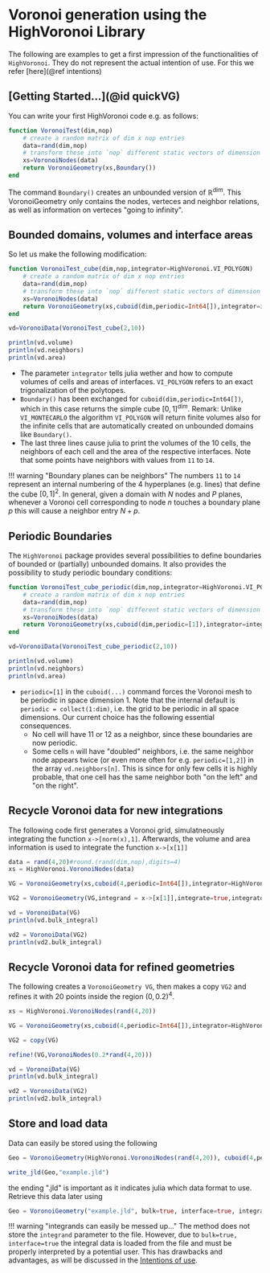 # Voronoi generation using the HighVoronoi Library

The following are examples to get a first impression of the functionalities of `HighVoronoi`. They do not represent the actual intention of use. For this we refer [here](@ref intentions)

## [Getting Started...](@id quickVG)

You can write your first HighVoronoi code e.g. as follows:
```julia
function VoronoiTest(dim,nop)
    # create a random matrix of dim x nop entries
    data=rand(dim,nop)
    # transform these into `nop` different static vectors of dimension `dim`
    xs=VoronoiNodes(data)
    return VoronoiGeometry(xs,Boundary())
end
```
The command ```Boundary()``` creates an unbounded version of $\mathbb R^{dim}$. This VoronoiGeometry only contains the nodes, verteces and neighbor relations, as well as information on verteces "going to infinity".

## Bounded domains, volumes and interface areas

So let us make the following modification:
```julia
function VoronoiTest_cube(dim,nop,integrator=HighVoronoi.VI_POLYGON)
    # create a random matrix of dim x nop entries
    data=rand(dim,nop)
    # transform these into `nop` different static vectors of dimension `dim`
    xs=VoronoiNodes(data)
    return VoronoiGeometry(xs,cuboid(dim,periodic=Int64[]),integrator=integrator)
end

vd=VoronoiData(VoronoiTest_cube(2,10))

println(vd.volume)
println(vd.neighbors)
println(vd.area)
```
- The parameter `integrator` tells julia wether and how to compute volumes of cells and areas of interfaces. `VI_POLYGON` refers to an exact trigonalization of the polytopes. 
- `Boundary()` has been exchanged for `cuboid(dim,periodic=Int64[])`, which in this case returns the simple cube $[0,1]^{dim}$. Remark: Unlike `VI_MONTECARLO` the algorithm `VI_POLYGON`  will return finite volumes also for the infinite cells that are automatically created on unbounded domains like `Boundary()`. 
- The last three lines cause julia to print the volumes of the 10 cells, the neighbors of each cell and the area of the respective interfaces. Note that some points have neighbors with values from `11` to `14`. 

!!! warning "Boundary planes can be neighbors"
    The numbers `11` to `14` represent an internal numbering of the 4 hyperplanes (e.g. lines) that define the cube $[0,1]^2$. In general, given a domain with $N$ nodes and $P$ planes, whenever a Voronoi cell corresponding to node $n$ touches a boundary plane $p$ this will cause a neighbor entry $N+p$.  

## Periodic Boundaries

The `HighVoronoi` package provides several possibilities to define boundaries of bounded or (partially) unbounded domains. It also provides the possibility to study periodic boundary conditions:
```julia
function VoronoiTest_cube_periodic(dim,nop,integrator=HighVoronoi.VI_POLYGON)
    # create a random matrix of dim x nop entries
    data=rand(dim,nop)
    # transform these into `nop` different static vectors of dimension `dim`
    xs=VoronoiNodes(data)
    return VoronoiGeometry(xs,cuboid(dim,periodic=[1]),integrator=integrator)
end

vd=VoronoiData(VoronoiTest_cube_periodic(2,10))

println(vd.volume)
println(vd.neighbors)
println(vd.area)
```
- `periodic=[1]` in the `cuboid(...)` command forces the Voronoi mesh to be periodic in space dimension $1$. Note that the internal default is `periodic = collect(1:dim)`, i.e. the grid to be periodic in all space dimensions. Our current choice has the following essential consequences.   
    * No cell will have $11$ or $12$ as a neighbor, since these boundaries are now periodic. 
    * Some cells `n` will have "doubled" neighbors, i.e. the same neighbor node appears twice (or even more often for e.g. `periodic=[1,2]`) in the array  `vd.neighbors[n]`. This is since for only few cells it is highly probable, that one cell has the same neighbor both "on the left" and "on the right".


## Recycle Voronoi data for new integrations

The following code first generates a Voronoi grid, simulatneously integrating the function `x->[norm(x),1]`. Afterwards, the volume and area information is used to integrate the function `x->[x[1]]`

```julia
data = rand(4,20)#round.(rand(dim,nop),digits=4)
xs = HighVoronoi.VoronoiNodes(data)

VG = VoronoiGeometry(xs,cuboid(4,periodic=Int64[]),integrator=HighVoronoi.VI_POLYGON,integrand = x->[norm(x),1])

VG2 = VoronoiGeometry(VG,integrand = x->[x[1]],integrate=true,integrator=HighVoronoi.VI_HEURISTIC)

vd = VoronoiData(VG)
println(vd.bulk_integral)

vd2 = VoronoiData(VG2)
println(vd2.bulk_integral)
```

## Recycle Voronoi data for refined geometries

The following creates a `VoronoiGeometry VG`, then makes a copy `VG2` and refines it with 20 points inside the region $(0,\,0.2)^4$. 
```julia
xs = HighVoronoi.VoronoiNodes(rand(4,20))

VG = VoronoiGeometry(xs,cuboid(4,periodic=Int64[]),integrator=HighVoronoi.VI_POLYGON,integrand = x->[norm(x),1])

VG2 = copy(VG)

refine!(VG,VoronoiNodes(0.2*rand(4,20)))

vd = VoronoiData(VG)
println(vd.bulk_integral)

vd2 = VoronoiData(VG2)
println(vd2.bulk_integral)
```


## Store and load data

Data can easily be stored using the following 
```julia
Geo = VoronoiGeometry(HighVoronoi.VoronoiNodes(rand(4,20)), cuboid(4,periodic=Int64[]), integrator=HighVoronoi.VI_POLYGON, integrand = x->[norm(x),1])

write_jld(Geo,"example.jld")
```
the ending ".jld" is important as it indicates julia which data format to use. Retrieve this data later using
```julia
Geo = VoronoiGeometry("example.jld", bulk=true, interface=true, integrand = x->[norm(x),1])
```

!!! warning "integrands can easily be messed up..."
    The method does not store the `integrand` parameter to the file. However, due to `bulk=true, interface=true` the integral data is loaded from the file and must be properly interpreted by a potential user. This has drawbacks and advantages, as will be discussed in the [Intentions of use](showcase/).




